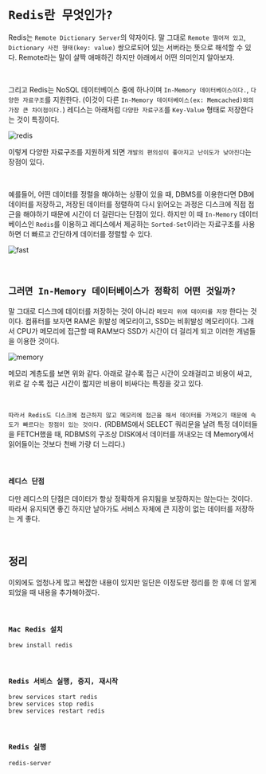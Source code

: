 # `Redis란 무엇인가?`

Redis는 `Remote Dictionary Server`의 약자이다. 말 그대로 `Remote 떨어져 있고`, `Dictionary 사전 형태(key: value)` 쌍으로되어 있는 서버라는 뜻으로 해석할 수 있다. 
Remote라는 말이 살짝 애매하긴 하지만 아래에서 어떤 의미인지 알아보자.

<br>

그리고 Redis는 NoSQL 데이터베이스 중에 하나이며 `In-Memory 데이터베이스이다.`, `다양한 자료구조`를 지원한다. (이것이 다른 `In-Memory 데이터베이스(ex: Memcached)와의 가장 큰 차이점이다.`)
레디스는 아래처럼 `다양한 자료구조`를 `Key-Value` 형태로 저장한다는 것이 특징이다. 

![redis](https://miro.medium.com/max/700/1*tMiZs3RCrmxLGiFZgWRP6g.png)

이렇게 다양한 자료구조를 지원하게 되면 `개발의 편의성이 좋아지고 난이도가 낮아진다`는 장점이 있다. 

<br>

예를들어, 어떤 데이터를 정렬을 해야하는 상황이 있을 때, DBMS를 이용한다면 DB에 데이터를 저장하고, 저장된 데이터를 정렬하여 다시 읽어오는 과정은 디스크에 직접 접근을 해야하기 때문에
시간이 더 걸린다는 단점이 있다. 하지만 이 때 `In-Memory` 데이터베이스인 `Redis`를 이용하고 레디스에서 제공하는 `Sorted-Set`이라는 자료구조를 사용하면 더 빠르고 간단하게 데이터를 정렬할 수 있다.

![fast](https://miro.medium.com/max/700/1*zArWVI0y5u_WVj0gktm92Q.png)

<br>

## `그러면 In-Memory 데이터베이스가 정확히 어떤 것일까?`

말 그대로 디스크에 데이터를 저장하는 것이 아니라 `메모리 위에 데이터를 저장` 한다는 것이다. 컴퓨터를 보자면 RAM은 휘발성 메모리이고, SSD는 비휘발성 메모리이다. 그래서 CPU가 메모리에 접근할 때 RAM보다 SSD가 시간이 더 걸리게 되고 이러한 개념들을 이용한 것이다.

![memory](https://aidanbae.github.io/code/devops/computer/cpucache/screenshot.png)

메모리 계층도를 보면 위와 같다. 아래로 갈수록 접근 시간이 오래걸리고 비용이 싸고, 위로 갈 수록 접근 시간이 짧지만 비용이 비싸다는 특징을 갖고 있다. 
 
<br>

`따라서 Redis도 디스크에 접근하지 않고 메모리에 접근을 해서 데이터를 가져오기 때문에 속도가 빠르다는 장점이 있는 것이다.`
(RDBMS에서 SELECT 쿼리문을 날려 특정 데이터들을 FETCH했을 때, RDBMS의 구조상 DISK에서 데이터를 꺼내오는 데 Memory에서 읽어들이는 것보다 천배 가량 더 느리다.)

<br>

### `레디스 단점`

다만 레디스의 단점은 데이터가 항상 정확하게 유지됨을 보장하지는 않는다는 것이다. 따라서 유지되면 좋긴 하지만 날아가도 서비스 자체에 큰 지장이 없는 데이터를 저장하는 게 좋다.

<br>

## 정리

이외에도 엄청나게 많고 복잡한 내용이 있지만 일단은 이정도만 정리를 한 후에 더 알게 되었을 때 내용을 추가해야겠다. 

<br>

### `Mac Redis 설치`

```
brew install redis
```

<br>

### `Redis 서비스 실행, 중지, 재시작`

```
brew services start redis
brew services stop redis
brew services restart redis
```

<br>

### `Redis 실행`

```
redis-server
```



